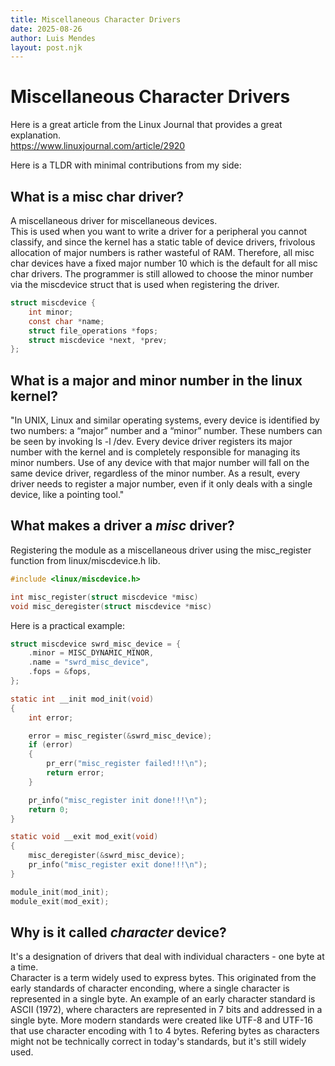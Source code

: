 ```yaml
---
title: Miscellaneous Character Drivers
date: 2025-08-26
author: Luis Mendes
layout: post.njk
---
```


# Miscellaneous Character Drivers

Here is a great article from the Linux Journal that provides a great explanation.  
<https://www.linuxjournal.com/article/2920>  

Here is a TLDR with minimal contributions from my side:

## What is a misc char driver?  

A miscellaneous driver for miscellaneous devices.  
This is used when you want to write a driver for a peripheral you cannot classify, and since the kernel has a static table of device drivers, frivolous allocation of major numbers is rather wasteful of RAM. Therefore, all misc char devices have a fixed major number 10 which is the default for all misc char drivers. The programmer is still allowed to choose the minor number via the miscdevice struct that is used when registering the driver.  

```c
struct miscdevice {
    int minor;
    const char *name;
    struct file_operations *fops;
    struct miscdevice *next, *prev;
};
```

## What is a major and minor number in the linux kernel?  

"In UNIX, Linux and similar operating systems, every device is identified by two numbers: a “major” number and a “minor” number. These numbers can be seen by invoking ls -l /dev. Every device driver registers its major number with the kernel and is completely responsible for managing its minor numbers. Use of any device with that major number will fall on the same device driver, regardless of the minor number. As a result, every driver needs to register a major number, even if it only deals with a single device, like a pointing tool."

## What makes a driver a *misc* driver?  

Registering the module as a miscellaneous driver using the misc_register function from linux/miscdevice.h lib.  

```c
#include <linux/miscdevice.h>

int misc_register(struct miscdevice *misc)
void misc_deregister(struct miscdevice *misc)
```

Here is a practical example:

```c
struct miscdevice swrd_misc_device = {
    .minor = MISC_DYNAMIC_MINOR,
    .name = "swrd_misc_device",
    .fops = &fops,
};

static int __init mod_init(void)
{
    int error;

    error = misc_register(&swrd_misc_device);
    if (error)
    {
        pr_err("misc_register failed!!!\n");
        return error;
    }

    pr_info("misc_register init done!!!\n");
    return 0;
}

static void __exit mod_exit(void)
{
    misc_deregister(&swrd_misc_device);
    pr_info("misc_register exit done!!!\n");
}

module_init(mod_init);
module_exit(mod_exit);
```

## Why is it called *character* device?

It's a designation of drivers that deal with individual characters - one byte at a time.  
Character is a term widely used to express bytes. This originated from the early standards of character enconding, where a single character is represented in a single byte. An example of an early character standard is ASCII (1972), where characters are represented in 7 bits and addressed in a single byte. More modern standards were created like UTF-8 and UTF-16 that use character encoding with 1 to 4 bytes. Refering bytes as characters might not be technically correct in today's standards, but it's still widely used.
